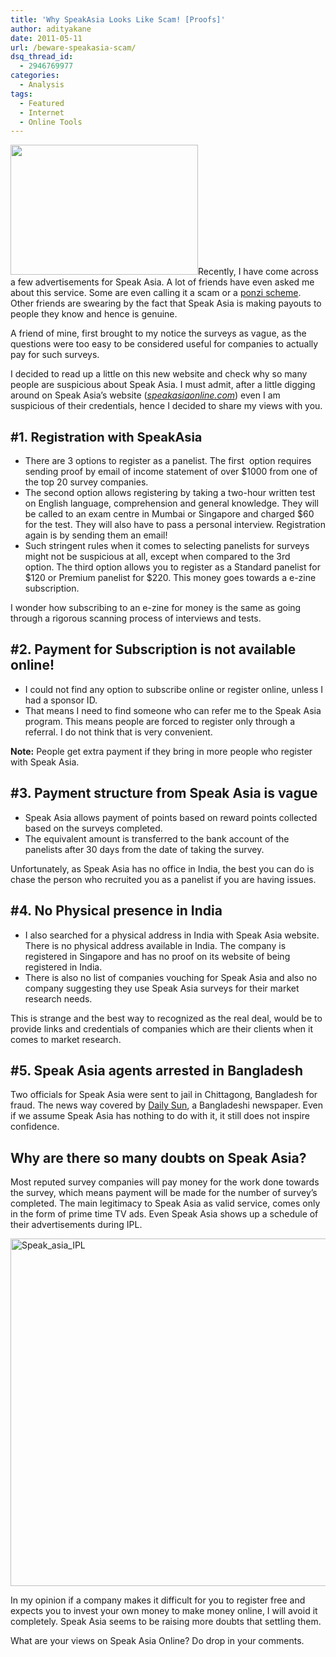 ```yaml
---
title: 'Why SpeakAsia Looks Like Scam! [Proofs]'
author: adityakane
date: 2011-05-11
url: /beware-speakasia-scam/
dsq_thread_id:
  - 2946769977
categories:
  - Analysis
tags:
  - Featured
  - Internet
  - Online Tools
---
```

[<img class="alignright size-full wp-image-40163" title="Speak_Asia_gen" src="http://cdn.devilsworkshop.org/files/2011/05/Speak_Asia_gen.png" alt="" width="300" height="208" />][1]Recently, I have come across a few advertisements for Speak Asia. A lot of friends have even asked me about this service. Some are even calling it a scam or a <a href="http://en.wikipedia.org/wiki/Ponzi_scheme" onclick="_gaq.push(['_trackEvent', 'outbound-article', 'http://en.wikipedia.org/wiki/Ponzi_scheme', 'ponzi scheme']);" >ponzi scheme</a>. Other friends are swearing by the fact that Speak Asia is making payouts to people they know and hence is genuine.

A friend of mine, first brought to my notice the surveys as vague, as the questions were too easy to be considered useful for companies to actually pay for such surveys.

I decided to read up a little on this new website and check why so many people are suspicious about Speak Asia. I must admit, after a little digging around on Speak Asia&#8217;s website (*<a href="http://www.speakasiaonline.com/" onclick="_gaq.push(['_trackEvent', 'outbound-article', 'http://www.speakasiaonline.com/', 'speakasiaonline.com']);" >speakasiaonline.com</a>*) even I am suspicious of their credentials, hence I decided to share my views with you.

## <span style="font-size: 20px;">#1. Registration with SpeakAsia</span>

  * There are 3 options to register as a panelist. The first  option requires sending proof by email of income statement of over $1000 from one of the top 20 survey companies.
  * The second option allows registering by taking a two-hour written test on English language, comprehension and general knowledge. They will be called to an exam centre in Mumbai or Singapore and charged $60 for the test. They will also have to pass a personal interview. Registration again is by sending them an email!
  * Such stringent rules when it comes to selecting panelists for surveys might not be suspicious at all, except when compared to the 3rd option. The third option allows you to register as a Standard panelist for $120 or Premium panelist for $220. This money goes towards a e-zine subscription.

I wonder how subscribing to an e-zine for money is the same as going through a rigorous scanning process of interviews and tests.

## #2. Payment for Subscription is not available online!

  * I could not find any option to subscribe online or register online, unless I had a sponsor ID.
  * That means I need to find someone who can refer me to the Speak Asia program. This means people are forced to register only through a referral. I do not think that is very convenient.

**Note:** People get extra payment if they bring in more people who register with Speak Asia.

## #3. Payment structure from Speak Asia is vague

  * Speak Asia allows payment of points based on reward points collected based on the surveys completed.
  * The equivalent amount is transferred to the bank account of the panelists after 30 days from the date of taking the survey.

Unfortunately, as Speak Asia has no office in India, the best you can do is chase the person who recruited you as a panelist if you are having issues.

## #4. No Physical presence in India

  * I also searched for a physical address in India with Speak Asia website. There is no physical address available in India. The company is registered in Singapore and has no proof on its website of being registered in India.
  * There is also no list of companies vouching for Speak Asia and also no company suggesting they use Speak Asia surveys for their market research needs.

This is strange and the best way to recognized as the real deal, would be to provide links and credentials of companies which are their clients when it comes to market research.

## #5. Speak Asia agents arrested in Bangladesh

Two officials for Speak Asia were sent to jail in Chittagong, Bangladesh for fraud. The news way covered by <a href="http://www.daily-sun.com/?view=details&type=daily_sun_news&pub_no=115&cat_id=1&menu_id=10&news_type_id=1&index=6&archiev=yes&arch_date=01-02-2011" onclick="_gaq.push(['_trackEvent', 'outbound-article', 'http://www.daily-sun.com/?view=details&type=daily_sun_news&pub_no=115&cat_id=1&menu_id=10&news_type_id=1&index=6&archiev=yes&arch_date=01-02-2011', 'Daily Sun']);" >Daily Sun</a>, a Bangladeshi newspaper. Even if we assume Speak Asia has nothing to do with it, it still does not inspire confidence.

## Why are there so many doubts on Speak Asia?

Most reputed survey companies will pay money for the work done towards the survey, which means payment will be made for the number of survey’s completed. The main legitimacy to Speak Asia as valid service, comes only in the form of prime time TV ads. Even Speak Asia shows up a schedule of their advertisements during IPL.

[<img style="background-image: none; padding-left: 0px; padding-right: 0px; display: inline; padding-top: 0px; border: 0px;" title="Speak_asia_IPL" src="http://cdn.devilsworkshop.org/files/2011/05/Speak_asia_IPL_thumb.png" border="0" alt="Speak_asia_IPL" width="537" height="556" />][2]

In my opinion if a company makes it difficult for you to register free and expects you to invest your own money to make money online, I will avoid it completely. Speak Asia seems to be raising more doubts that settling them.

What are your views on Speak Asia Online? Do drop in your comments.

 [1]: http://cdn.devilsworkshop.org/files/2011/05/Speak_Asia_gen.png
 [2]: http://cdn.devilsworkshop.org/files/2011/05/Speak_asia_IPL.png
